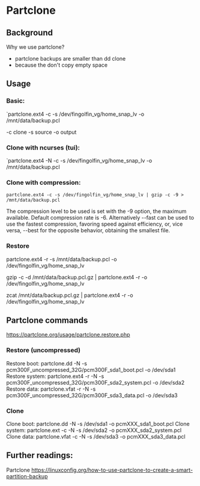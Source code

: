 # Partclone

## Background

Why we use partclone?
- partclone backups are smaller than dd clone
- because the don't copy empty space


## Usage

### Basic:
`partclone.ext4 -c -s /dev/fingolfin_vg/home_snap_lv -o /mnt/data/backup.pcl

-c clone
-s source
-o output

### Clone with ncurses (tui):
`partclone.ext4 -N -c -s  /dev/fingolfin_vg/home_snap_lv -o /mnt/data/backup.pcl



### Clone with compression:
`partclone.ext4 -c -s /dev/fingolfin_vg/home_snap_lv | gzip -c -9 > /mnt/data/backup.pcl`

The compression level to be used is set with the -9 option, the maximum available. 
Default compression rate is -6. Alternatively --fast can be used to use the fastest 
compression, favoring speed against efficiency, or, vice versa, --best for the 
opposite behavior, obtaining the smallest file.


### Restore
partclone.ext4 -r -s /mnt/data/backup.pcl -o /dev/fingolfin_vg/home_snap_lv

gzip -c -d /mnt/data/backup.pcl.gz | partclone.ext4 -r -o /dev/fingolfin_vg/home_snap_lv

zcat /mnt/data/backup.pcl.gz | partclone.ext4 -r -o /dev/fingolfin_vg/home_snap_lv



## Partclone commands

https://partclone.org/usage/partclone.restore.php



### Restore (uncompressed)

Restore boot:   partclone.dd      -N -s pcm300F_uncompressed_32G/pcm300F_sda1_boot.pcl      -o /dev/sda1
Restore system: partclone.ext4 -r -N -s pcm300F_uncompressed_32G/pcm300F_sda2_system.pcl    -o /dev/sda2
Restore data:   partclone.vfat -r -N -s pcm300F_uncompressed_32G/pcm300F_sda3_data.pcl      -o /dev/sda3

### Clone

Clone boot:     partclone.dd      -N -s /dev/sda1   -o pcmXXX_sda1_boot.pcl
Clone system:   partclone.ext  -c -N -s /dev/sda2   -o pcmXXX_sda2_system.pcl
Clone data:     partclone.vfat -c -N -s /dev/sda3   -o pcmXXX_sda3_data.pcl







## Further readings:
Partclone
https://linuxconfig.org/how-to-use-partclone-to-create-a-smart-partition-backup
